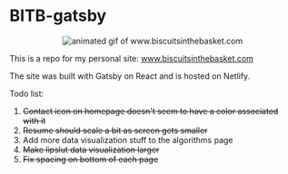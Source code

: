 # BITB-gatsby

<p align="center">
<img src="bitb_preview.gif" alt="animated gif of www.biscuitsinthebasket.com" />
</p>


This is a repo for my personal site: www.biscuitsinthebasket.com

The site was built with Gatsby on React and is hosted on Netlify.

Todo list:
1. ~~Contact icon on homepage doesn't seem to have a color associated with it~~
2. ~~Resume should scale a bit as screen gets smaller~~
3. Add more data visualization stuff to the algorithms page
4. ~~Make lipslut data visualization larger~~
5. ~~Fix spacing on bottom of each page~~
